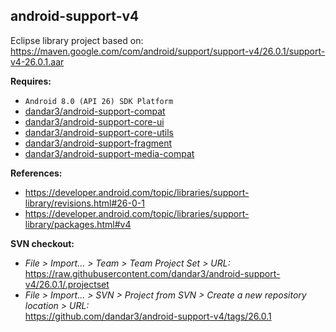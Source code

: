## android-support-v4

Eclipse library project based on:<br/>
https://maven.google.com/com/android/support/support-v4/26.0.1/support-v4-26.0.1.aar

**Requires:**
- `Android 8.0 (API 26) SDK Platform`
- [dandar3/android-support-compat](https://github.com/dandar3/android-support-compat/tree/26.0.1)
- [dandar3/android-support-core-ui](https://github.com/dandar3/android-support-core-ui/tree/26.0.1)
- [dandar3/android-support-core-utils](https://github.com/dandar3/android-support-core-utils/tree/26.0.1)
- [dandar3/android-support-fragment](https://github.com/dandar3/android-support-fragment/tree/26.0.1)
- [dandar3/android-support-media-compat](https://github.com/dandar3/android-support-media-compat/tree/26.0.1)

**References:**
- https://developer.android.com/topic/libraries/support-library/revisions.html#26-0-1
- https://developer.android.com/topic/libraries/support-library/packages.html#v4

**SVN checkout:**
- _File > Import... > Team > Team Project Set > URL:_<br/>
  https://raw.githubusercontent.com/dandar3/android-support-v4/26.0.1/.projectset
- _File > Import... > SVN > Project from SVN > Create a new repository location > URL:_<br/> 
  https://github.com/dandar3/android-support-v4/tags/26.0.1